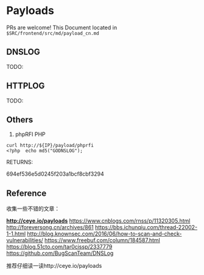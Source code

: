 # Payloads

PRs are welcome!
This Document located in `$SRC/frontend/src/md/payload_cn.md`

## DNSLOG

TODO:

## HTTPLOG

TODO:

## Others

1. phpRFI PHP

```
curl http://${IP}/payload/phprfi
<?php  echo md5("GODNSLOG");
```

RETURNS:

694ef536e5d0245f203a1bcf8cbf3294
	

## Reference

收集一些不错的文章：

**<http://ceye.io/payloads>**
<https://www.cnblogs.com/rnss/p/11320305.html>
<http://foreversong.cn/archives/861>
<https://bbs.ichunqiu.com/thread-22002-1-1.html>
<http://blog.knownsec.com/2016/06/how-to-scan-and-check-vulnerabilities/>
<https://www.freebuf.com/column/184587.html>
<https://blog.51cto.com/tar0cissp/2337779>
<https://github.com/BugScanTeam/DNSLog>

推荐仔细读一读http://ceye.io/payloads